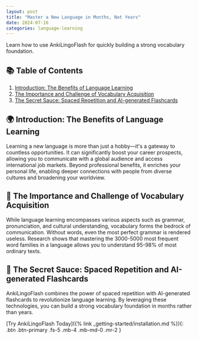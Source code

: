 ```yaml
---
layout: post
title: "Master a New Language in Months, Not Years"
date: 2024-07-16
categories: language-learning
---
```


Learn how to use AnkiLingoFlash for quickly building a strong vocabulary foundation.

## 📚 Table of Contents
1. [Introduction: The Benefits of Language Learning](#introduction-the-benefits-of-language-learning)
2. [The Importance and Challenge of Vocabulary Acquisition](#the-importance-and-challenge-of-vocabulary-acquisition)
3. [The Secret Sauce: Spaced Repetition and AI-generated Flashcards](#the-secret-sauce-spaced-repetition-and-ai-generated-flashcards)

## 🌍 Introduction: The Benefits of Language Learning

Learning a new language is more than just a hobby—it's a gateway to countless opportunities. It can significantly boost your career prospects, allowing you to communicate with a global audience and access international job markets. Beyond professional benefits, it enriches your personal life, enabling deeper connections with people from diverse cultures and broadening your worldview.

## 🎯 The Importance and Challenge of Vocabulary Acquisition

While language learning encompasses various aspects such as grammar, pronunciation, and cultural understanding, vocabulary forms the bedrock of communication. Without words, even the most perfect grammar is rendered useless. Research shows that mastering the 3000-5000 most frequent word families in a language allows you to understand 95-98% of most ordinary texts.

## 🍯 The Secret Sauce: Spaced Repetition and AI-generated Flashcards

AnkiLingoFlash combines the power of spaced repetition with AI-generated flashcards to revolutionize language learning. By leveraging these technologies, you can build a strong vocabulary foundation in months rather than years.

[Try AnkiLingoFlash Today]({% link _getting-started/installation.md %}){: .btn .btn-primary .fs-5 .mb-4 .mb-md-0 .mr-2 }